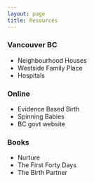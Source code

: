 ```yaml
---
layout: page
title: Resources
---
```


<div class="row text-center">
  <div class="col-md-4 col-md-offset-0 col-sm-4 col-sm-offset-0 col-xs-12 col-xs-offset-0 text-center">
    <div class="project-card">
      <h3>Vancouver BC</h3>
        <p>
      <ul>
         <li>Neighbourhood Houses</li>
         <li>Westside Family Place</li>
         <li>Hospitals</li>
        </ul>  
      </p>
    </div>
  </div>
  <div class="col-md-4 col-md-offset-0 col-sm-4 col-sm-offset-0 col-xs-12 col-xs-offset-0 text-center">
    <div class="project-card">
      <h3>Online</h3>
       <ul>
         <li>Evidence Based Birth</li>
         <li>Spinning Babies</li>
         <li>BC govt website</li>
       </ul>
    </div>
  </div>
  <div class="col-md-4 col-md-offset-0 col-sm-4 col-sm-offset-0 col-xs-12 col-xs-offset-0 text-center">
    <div class="project-card">
      <h3>Books</h3>
        <ul>
         <li>Nurture</li>
         <li>The First Forty Days</li>
         <li>The Birth Partner</li>
       </ul>
    </div>
  </div>
</div>
